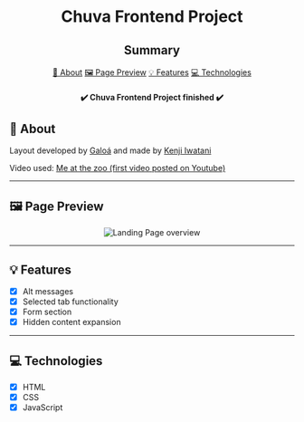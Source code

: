 <H1 align="center">Chuva Frontend Project</H1>

<h2 align="center">Summary</h2>

<p align="center">
    <a href="#about">📙 About</a>
    <a href="#preview">🖼️ Page Preview</a>
    <a href="#features">💡 Features</a>
    <a href="#technologies">💻 Technologies</a>
</p>

<h4 align="center">
   ✔️ Chuva Frontend Project finished ✔️
</h4>

<H2 id="about">📙 About</H2>

<p>Layout developed by <a href="https://github.com/galoa">Galoá</a> and made by <a href="https://www.linkedin.com/in/kleverson-kenji-iwatani/" target="_blank">Kenji Iwatani</a></p>
<p>Video used: <a href="https://www.youtube.com/watch?v=jNQXAC9IVRw">Me at the zoo (first video posted on Youtube)</a></p>

---

<H2 id="preview">🖼️ Page Preview</H2>

<section align="center">
    <img alt="Landing Page overview" src="/assets/preview.gif"/>
</section>

---

<H2 id="features">💡 Features</H2>

- [x] Alt messages
- [x] Selected tab functionality
- [x] Form section
- [x] Hidden content expansion

---

<H2 id="technologies">💻 Technologies</H2>

- [x] HTML
- [x] CSS
- [x] JavaScript
